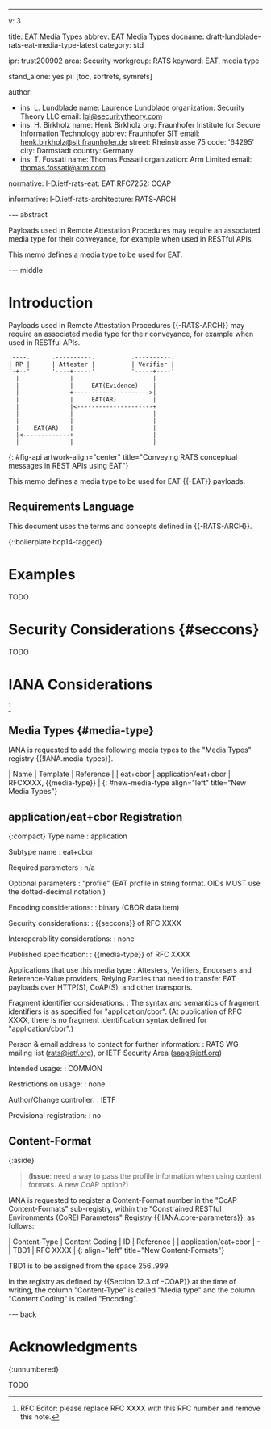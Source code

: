 ---
v: 3

title: EAT Media Types
abbrev: EAT Media Types
docname: draft-lundblade-rats-eat-media-type-latest
category: std

ipr: trust200902
area: Security
workgroup: RATS
keyword: EAT, media type

stand_alone: yes
pi: [toc, sortrefs, symrefs]

author:
 - ins: L. Lundblade
   name: Laurence Lundblade
   organization: Security Theory LLC
   email: lgl@securitytheory.com
 - ins: H. Birkholz
   name: Henk Birkholz
   org: Fraunhofer Institute for Secure Information Technology
   abbrev: Fraunhofer SIT
   email: henk.birkholz@sit.fraunhofer.de
   street: Rheinstrasse 75
   code: '64295'
   city: Darmstadt
   country: Germany
 - ins: T. Fossati
   name: Thomas Fossati
   organization: Arm Limited
   email: thomas.fossati@arm.com

normative:
  I-D.ietf-rats-eat: EAT
  RFC7252: COAP

informative:
  I-D.ietf-rats-architecture: RATS-ARCH

--- abstract

Payloads used in Remote Attestation Procedures may require an associated media
type for their conveyance, for example when used in RESTful APIs.

This memo defines a media type to be used for EAT.

--- middle

# Introduction

Payloads used in Remote Attestation Procedures {{-RATS-ARCH}} may require an
associated media type for their conveyance, for example when used in RESTful
APIs.

~~~ aasvg
.----.      .----------.          .----------.
| RP |      | Attester |          | Verifier |
'-+--'      '----+-----'          '-----+----'
  |              |                      |
  |              |     EAT(Evidence)    |
  |              +--------------------->|
  |              |     EAT(AR)          |
  |              |<---------------------+
  |              |                      |
  |              |                      |
  |    EAT(AR)   |                      |
  |<-------------+                      |
  |              |                      |
~~~
{: #fig-api artwork-align="center"
   title="Conveying RATS conceptual messages in REST APIs using EAT"}

This memo defines a media type to be used for EAT {{-EAT}} payloads.

## Requirements Language

This document uses the terms and concepts defined in {{-RATS-ARCH}}.

{::boilerplate bcp14-tagged}

# Examples

TODO

# Security Considerations {#seccons}

TODO

# IANA Considerations

[^to-be-removed]

[^to-be-removed]: RFC Editor: please replace RFC XXXX with this RFC number and remove this note.

## Media Types {#media-type}

IANA is requested to add the following media types to the
"Media Types" registry {{!IANA.media-types}}.

| Name | Template | Reference |
| eat+cbor | application/eat+cbor | RFCXXXX, {{media-type}} |
{: #new-media-type align="left" title="New Media Types"}

## application/eat+cbor Registration

{:compact}
Type name
: application

Subtype name
: eat+cbor

Required parameters
: n/a

Optional parameters
: "profile" (EAT profile in string format.  OIDs MUST use the dotted-decimal
notation.)

Encoding considerations:
: binary (CBOR data item)

Security considerations:
: {{seccons}} of RFC XXXX

Interoperability considerations:
: none

Published specification:
: {{media-type}} of RFC XXXX

Applications that use this media type
: Attesters, Verifiers, Endorsers and Reference-Value providers, Relying
Parties that need to transfer EAT payloads over HTTP(S), CoAP(S), and other
transports.

Fragment identifier considerations:
: The syntax and semantics of fragment identifiers is as specified for
  "application/cbor".  (At publication of RFC XXXX, there is no
  fragment identification syntax defined for "application/cbor".)

Person & email address to contact for further information:
: RATS WG mailing list (rats@ietf.org), or IETF Security Area (saag@ietf.org)

Intended usage:
: COMMON

Restrictions on usage:
: none

Author/Change controller:
: IETF

Provisional registration:
: no

## Content-Format

{:aside}
> (**Issue**: need a way to pass the profile information when using content
> formats.  A new CoAP option?)

IANA is requested to register a Content-Format number in the
"CoAP Content-Formats" sub-registry, within
the "Constrained RESTful Environments (CoRE) Parameters"
Registry {{!IANA.core-parameters}}, as follows:

| Content-Type | Content Coding | ID | Reference |
| application/eat+cbor | - | TBD1 | RFC XXXX |
{: align="left" title="New Content-Formats"}

TBD1 is to be assigned from the space 256..999.

In the registry as defined by {{Section 12.3 of -COAP}} at the
time of writing, the column "Content-Type" is called "Media
type" and the column "Content Coding" is called "Encoding".

--- back

# Acknowledgments
{:unnumbered}

TODO
